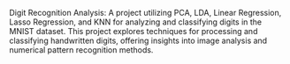 Digit Recognition Analysis: A project utilizing PCA, LDA, Linear Regression, Lasso Regression, and KNN for analyzing and classifying digits in the MNIST dataset. This project explores techniques for processing and classifying handwritten digits, offering insights into image analysis and numerical pattern recognition methods.
